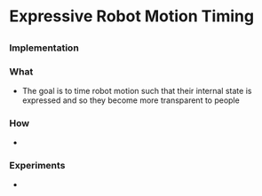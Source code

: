 # Expressive Robot Motion Timing

##


### Implementation


### What
- The goal is to time robot motion such that their internal state is expressed and so they become more transparent to people

### How
-

### Experiments
-
